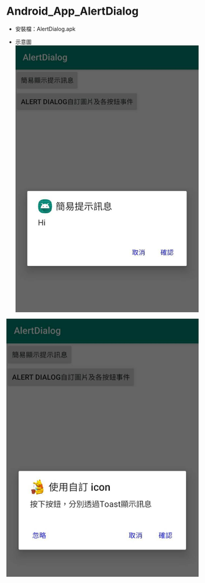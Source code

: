 # Android_App_AlertDialog

* 安裝檔：AlertDialog.apk

* 示意圖
![image](https://github.com/bearprojects/Android_App_AlertDialog/blob/2d2627e4209d707341831aec23bf9ae0a1efa2b5/AlertDialog_1.jpg)

![image](https://github.com/bearprojects/Android_App_AlertDialog/blob/2d2627e4209d707341831aec23bf9ae0a1efa2b5/AlertDialog_2.jpg)